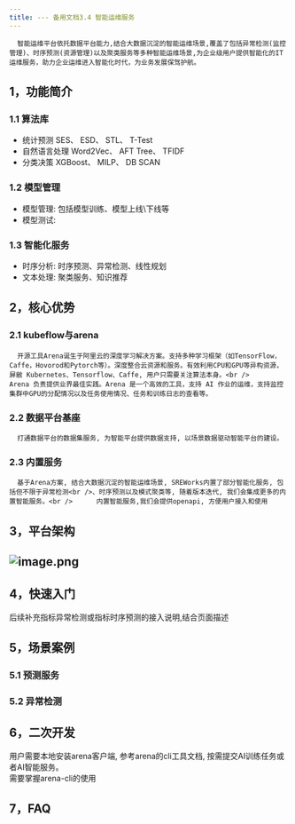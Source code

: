 ```yaml
---
title: --- 备用文档3.4 智能运维服务
---
```


      智能运维平台依托数据平台能力,结合大数据沉淀的智能运维场景,覆盖了包括异常检测(监控管理)、时序预测(资源管理)以及聚类服务等多种智能运维场景,为企业级用户提供智能化的IT运维服务，助力企业运维进入智能化时代，为业务发展保驾护航。
<a name="a2oyf"></a>
## 1，功能简介
<a name="FBsaU"></a>
### 1.1 算法库

- 统计预测 SES、 ESD、 STL、 T-Test
- 自然语言处理 Word2Vec、 AFT Tree、 TFIDF
- 分类决策 XGBoost、 MILP、 DB SCAN
<a name="HJOHf"></a>
### 1.2 模型管理

- 模型管理: 包括模型训练、模型上线\下线等
- 模型测试:
<a name="BaRSE"></a>
### 1.3 智能化服务

- 时序分析: 时序预测、异常检测、线性规划
- 文本处理: 聚类服务、知识推荐
<a name="YhfYS"></a>
## 2，核心优势
<a name="fhHqI"></a>
### 2.1 kubeflow与arena
      开源工具Arena诞生于阿里云的深度学习解决方案。支持多种学习框架（如TensorFlow，Caffe，Hovorod和Pytorch等）。深度整合云资源和服务。有效利用CPU和GPU等异构资源，屏敝 Kubernetes、Tensorflow、Caffe, 用户只需要关注算法本身。<br />      Arena 负责提供业界最佳实践。Arena 是一个高效的工具，支持 AI 作业的运维，支持监控集群中GPU的分配情况以及任务使用情况、任务和训练日志的查看等。
<a name="jPlBP"></a>
### 2.2 数据平台基座
      打通数据平台的数据集服务, 为智能平台提供数据支持, 以场景数据驱动智能平台的建设。
<a name="tWsRa"></a>
### 2.3 内置服务
      基于Arena方案, 结合大数据沉淀的智能运维场景, SREWorks内置了部分智能化服务, 包括但不限于异常检测<br />、时序预测以及模式聚类等, 随着版本迭代, 我们会集成更多的内置智能服务。<br />      内置智能服务,我们会提供openapi, 方便用户接入和使用
<a name="QXSfU"></a>
## 3，平台架构
<a name="EZYow"></a>
## ![image.png](https://cdn.nlark.com/yuque/0/2022/png/703896/1648179553610-e77b644a-61ce-4bb9-90ad-3fea587fcafc.png#clientId=ucc0df092-be7d-4&from=paste&height=439&id=u4dc6815b&margin=%5Bobject%20Object%5D&name=image.png&originHeight=439&originWidth=785&originalType=binary&ratio=1&size=62543&status=done&style=none&taskId=ubb1f72ec-7afe-474f-ae5f-1ec915c4c8c&width=785)
<a name="hZGa4"></a>
## 4，快速入门
后续补充指标异常检测或指标时序预测的接入说明,结合页面描述
<a name="rHKiF"></a>
## 5，场景案例
<a name="GONtb"></a>
### 5.1 预测服务
<a name="IPFZl"></a>
### 5.2 异常检测
<a name="AhLIX"></a>
## 6，二次开发
用户需要本地安装arena客户端, 参考arena的cli工具文档, 按需提交AI训练任务或者AI智能服务。<br />需要掌握arena-cli的使用
<a name="x20Bw"></a>
## 7，FAQ
